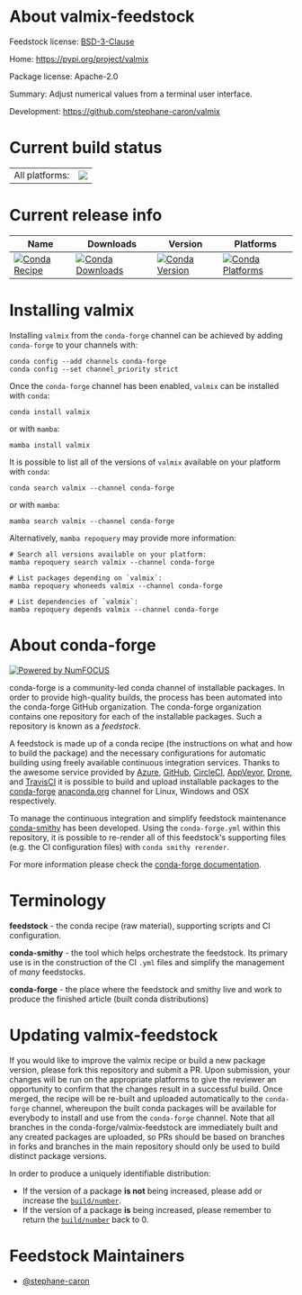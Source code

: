 About valmix-feedstock
======================

Feedstock license: [BSD-3-Clause](https://github.com/conda-forge/valmix-feedstock/blob/main/LICENSE.txt)

Home: https://pypi.org/project/valmix

Package license: Apache-2.0

Summary: Adjust numerical values from a terminal user interface.

Development: https://github.com/stephane-caron/valmix

Current build status
====================


<table><tr><td>All platforms:</td>
    <td>
      <a href="https://dev.azure.com/conda-forge/feedstock-builds/_build/latest?definitionId=22403&branchName=main">
        <img src="https://dev.azure.com/conda-forge/feedstock-builds/_apis/build/status/valmix-feedstock?branchName=main">
      </a>
    </td>
  </tr>
</table>

Current release info
====================

| Name | Downloads | Version | Platforms |
| --- | --- | --- | --- |
| [![Conda Recipe](https://img.shields.io/badge/recipe-valmix-green.svg)](https://anaconda.org/conda-forge/valmix) | [![Conda Downloads](https://img.shields.io/conda/dn/conda-forge/valmix.svg)](https://anaconda.org/conda-forge/valmix) | [![Conda Version](https://img.shields.io/conda/vn/conda-forge/valmix.svg)](https://anaconda.org/conda-forge/valmix) | [![Conda Platforms](https://img.shields.io/conda/pn/conda-forge/valmix.svg)](https://anaconda.org/conda-forge/valmix) |

Installing valmix
=================

Installing `valmix` from the `conda-forge` channel can be achieved by adding `conda-forge` to your channels with:

```
conda config --add channels conda-forge
conda config --set channel_priority strict
```

Once the `conda-forge` channel has been enabled, `valmix` can be installed with `conda`:

```
conda install valmix
```

or with `mamba`:

```
mamba install valmix
```

It is possible to list all of the versions of `valmix` available on your platform with `conda`:

```
conda search valmix --channel conda-forge
```

or with `mamba`:

```
mamba search valmix --channel conda-forge
```

Alternatively, `mamba repoquery` may provide more information:

```
# Search all versions available on your platform:
mamba repoquery search valmix --channel conda-forge

# List packages depending on `valmix`:
mamba repoquery whoneeds valmix --channel conda-forge

# List dependencies of `valmix`:
mamba repoquery depends valmix --channel conda-forge
```


About conda-forge
=================

[![Powered by
NumFOCUS](https://img.shields.io/badge/powered%20by-NumFOCUS-orange.svg?style=flat&colorA=E1523D&colorB=007D8A)](https://numfocus.org)

conda-forge is a community-led conda channel of installable packages.
In order to provide high-quality builds, the process has been automated into the
conda-forge GitHub organization. The conda-forge organization contains one repository
for each of the installable packages. Such a repository is known as a *feedstock*.

A feedstock is made up of a conda recipe (the instructions on what and how to build
the package) and the necessary configurations for automatic building using freely
available continuous integration services. Thanks to the awesome service provided by
[Azure](https://azure.microsoft.com/en-us/services/devops/), [GitHub](https://github.com/),
[CircleCI](https://circleci.com/), [AppVeyor](https://www.appveyor.com/),
[Drone](https://cloud.drone.io/welcome), and [TravisCI](https://travis-ci.com/)
it is possible to build and upload installable packages to the
[conda-forge](https://anaconda.org/conda-forge) [anaconda.org](https://anaconda.org/)
channel for Linux, Windows and OSX respectively.

To manage the continuous integration and simplify feedstock maintenance
[conda-smithy](https://github.com/conda-forge/conda-smithy) has been developed.
Using the ``conda-forge.yml`` within this repository, it is possible to re-render all of
this feedstock's supporting files (e.g. the CI configuration files) with ``conda smithy rerender``.

For more information please check the [conda-forge documentation](https://conda-forge.org/docs/).

Terminology
===========

**feedstock** - the conda recipe (raw material), supporting scripts and CI configuration.

**conda-smithy** - the tool which helps orchestrate the feedstock.
                   Its primary use is in the construction of the CI ``.yml`` files
                   and simplify the management of *many* feedstocks.

**conda-forge** - the place where the feedstock and smithy live and work to
                  produce the finished article (built conda distributions)


Updating valmix-feedstock
=========================

If you would like to improve the valmix recipe or build a new
package version, please fork this repository and submit a PR. Upon submission,
your changes will be run on the appropriate platforms to give the reviewer an
opportunity to confirm that the changes result in a successful build. Once
merged, the recipe will be re-built and uploaded automatically to the
`conda-forge` channel, whereupon the built conda packages will be available for
everybody to install and use from the `conda-forge` channel.
Note that all branches in the conda-forge/valmix-feedstock are
immediately built and any created packages are uploaded, so PRs should be based
on branches in forks and branches in the main repository should only be used to
build distinct package versions.

In order to produce a uniquely identifiable distribution:
 * If the version of a package **is not** being increased, please add or increase
   the [``build/number``](https://docs.conda.io/projects/conda-build/en/latest/resources/define-metadata.html#build-number-and-string).
 * If the version of a package **is** being increased, please remember to return
   the [``build/number``](https://docs.conda.io/projects/conda-build/en/latest/resources/define-metadata.html#build-number-and-string)
   back to 0.

Feedstock Maintainers
=====================

* [@stephane-caron](https://github.com/stephane-caron/)

